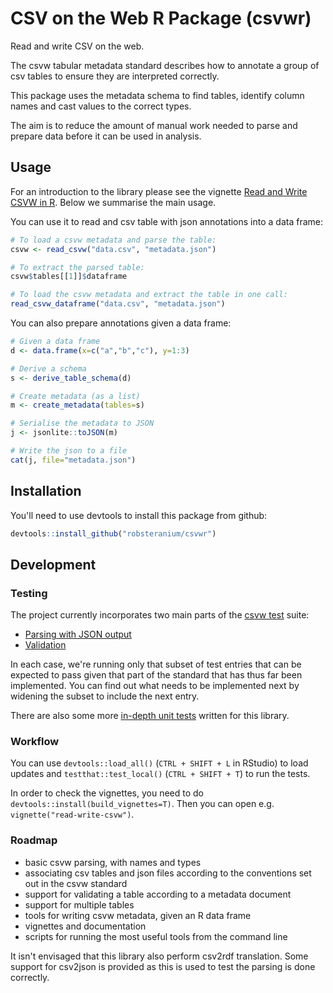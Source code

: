 # CSV on the Web R Package (csvwr)

Read and write CSV on the web.

The csvw tabular metadata standard describes how to annotate a group of csv tables to ensure they are interpreted correctly.

This package uses the metadata schema to find tables, identify column names and cast values to the correct types.  

The aim is to reduce the amount of manual work needed to parse and prepare data before it can be used in analysis.

## Usage

For an introduction to the library please see the vignette [Read and Write CSVW in R](vignettes/read-write-csvw.html). Below we summarise the main usage.

You can use it to read and csv table with json annotations into a data frame:

```r
# To load a csvw metadata and parse the table:
csvw <- read_csvw("data.csv", "metadata.json")

# To extract the parsed table:
csvw$tables[[1]]$dataframe

# To load the csvw metadata and extract the table in one call:
read_csvw_dataframe("data.csv", "metadata.json")
```

You can also prepare annotations given a data frame:

```r
# Given a data frame
d <- data.frame(x=c("a","b","c"), y=1:3)

# Derive a schema
s <- derive_table_schema(d)

# Create metadata (as a list)
m <- create_metadata(tables=s)

# Serialise the metadata to JSON
j <- jsonlite::toJSON(m)

# Write the json to a file
cat(j, file="metadata.json")
```

## Installation

You'll need to use devtools to install this package from github:
```r
devtools::install_github("robsteranium/csvwr")
```

## Development

### Testing

The project currently incorporates two main parts of the [csvw test](https://w3c.github.io/csvw/tests/) suite:

- [Parsing with JSON output](tests/testthat/test-csvw-parsing-json.R)
- [Validation](tests/testthat/test-csvw-validation.R)

In each case, we're running only that subset of test entries that can be expected to pass given that part of the standard that has thus far been implemented. You can find out what needs to be implemented next by widening the subset to include the next entry.

There are also some more [in-depth unit tests](tests/testthat/test-parsing.R) written for this library.

### Workflow

You can use `devtools::load_all()` (`CTRL + SHIFT + L` in RStudio) to load updates and `testthat::test_local()` (`CTRL + SHIFT + T`) to run the tests.

In order to check the vignettes, you need to do `devtools::install(build_vignettes=T)`. Then you can open e.g. `vignette("read-write-csvw")`.

### Roadmap

- basic csvw parsing, with names and types
- associating csv tables and json files according to the conventions set out in the csvw standard
- support for validating a table according to a metadata document
- support for multiple tables
- tools for writing csvw metadata, given an R data frame
- vignettes and documentation
- scripts for running the most useful tools from the command line

It isn't envisaged that this library also perform csv2rdf translation. Some support for csv2json is provided as this is used to test the parsing is done correctly.
